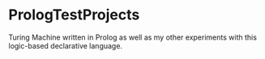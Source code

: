 # PrologTestProjects
Turing Machine written in Prolog as well as my other experiments with this logic-based declarative language.
